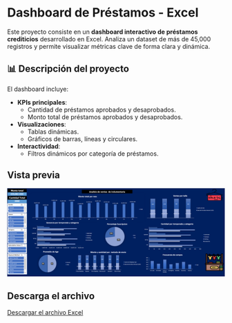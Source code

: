 # Dashboard de Préstamos - Excel

Este proyecto consiste en un **dashboard interactivo de préstamos crediticios** desarrollado en Excel. Analiza un dataset de más de 45,000 registros y permite visualizar métricas clave de forma clara y dinámica.

## 📊 Descripción del proyecto

El dashboard incluye:
- **KPIs principales**:
  - Cantidad de préstamos aprobados y desaprobados.
  - Monto total de préstamos aprobados y desaprobados.
- **Visualizaciones**:
  - Tablas dinámicas.
  - Gráficos de barras, líneas y circulares.
- **Interactividad**:
  - Filtros dinámicos por categoría de préstamos.

## Vista previa
![Dashboard de ejemplo](https://github.com/Lautaro-Falco/Portfolio-Data-Analytics/blob/main/Excel_Project/PortfolioExcel.PNG)

## Descarga el archivo
[Descargar el archivo Excel](https://github.com/Lautaro-Falco/Portfolio-Data-Analytics/raw/main/Excel_Project/PF.LautaroFalco.xlsx)
